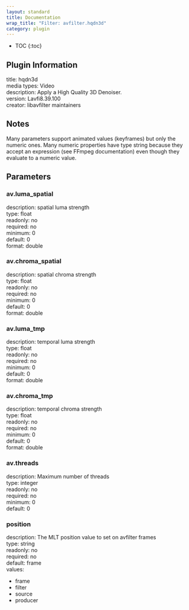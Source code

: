 ```yaml
---
layout: standard
title: Documentation
wrap_title: "Filter: avfilter.hqdn3d"
category: plugin
---
```

* TOC
{:toc}

## Plugin Information

title: hqdn3d  
media types:
Video  
description: Apply a High Quality 3D Denoiser.  
version: Lavfi8.39.100  
creator: libavfilter maintainers  

## Notes

Many parameters support animated values (keyframes) but only the numeric ones. Many numeric properties have type string because they accept an expression (see FFmpeg documentation) even though they evaluate to a numeric value.

## Parameters

### av.luma_spatial

  
description:
spatial luma strength  
type: float  
readonly: no  
required: no  
minimum: 0  
default: 0  
format: double  

### av.chroma_spatial

  
description:
spatial chroma strength  
type: float  
readonly: no  
required: no  
minimum: 0  
default: 0  
format: double  

### av.luma_tmp

  
description:
temporal luma strength  
type: float  
readonly: no  
required: no  
minimum: 0  
default: 0  
format: double  

### av.chroma_tmp

  
description:
temporal chroma strength  
type: float  
readonly: no  
required: no  
minimum: 0  
default: 0  
format: double  

### av.threads

  
description:
Maximum number of threads  
type: integer  
readonly: no  
required: no  
minimum: 0  
default: 0  

### position

  
description:
The MLT position value to set on avfilter frames  
type: string  
readonly: no  
required: no  
default: frame  
values:  

* frame
* filter
* source
* producer

